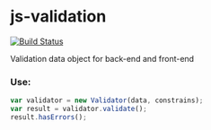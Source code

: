 js-validation
=============

[![Build Status](https://travis-ci.org/4data/js-validation.svg?branch=master)](https://travis-ci.org/4data/js-validation)

Validation data object for back-end and front-end



### Use:

```js
var validator = new Validator(data, constrains);
var result = validator.validate();
result.hasErrors();
```